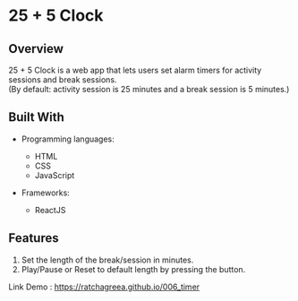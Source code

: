 # 25 + 5 Clock

## Overview
25 + 5 Clock is a web app that lets users set alarm timers for activity sessions and break sessions.  
(By default: activity session is 25 minutes and a break session is 5 minutes.)

## Built With
- Programming languages:
    - HTML
    - CSS
    - JavaScript

- Frameworks:
    - ReactJS

## Features
1. Set the length of the break/session in minutes. 
2. Play/Pause or Reset to default length by pressing the button.

Link Demo : https://ratchagreea.github.io/006_timer
